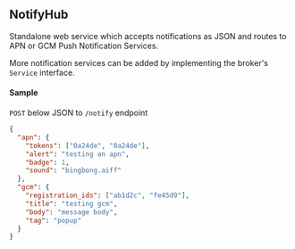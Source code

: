 ## NotifyHub

Standalone web service which accepts notifications as JSON and routes to APN or GCM Push Notification Services.

More notification services can be added by implementing the broker's `Service` interface.

#### Sample

`POST` below JSON to `/notify` endpoint

```json
{
  "apn": {
    "tokens": ["0a24de", "0a24de"],
    "alert": "testing an apn",
    "badge": 1,
    "sound": "bingbong.aiff"
  },
  "gcm": {
    "registration_ids": ["ab1d2c", "fe45d9"],
    "title": "testing gcm",
    "body": "message body",
    "tag": "popup"
  }
}
```

